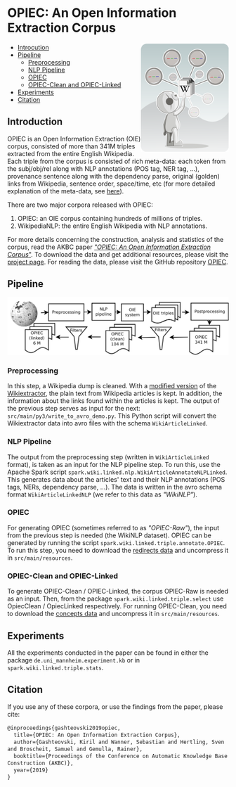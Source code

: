 # OPIEC: An Open Information Extraction Corpus

<img src="img/opiec-logo.png" align="right" width=200>

* [Introcution](#introduction)
* [Pipeline](#pipeline)
   * [Preprocessing](#preprocessing)
   * [NLP Pipeline](#nlp-pipeline)
   * [OPIEC](#opiec)
   * [OPIEC-Clean and OPIEC-Linked](#opiec-clean-and-opiec-linked)
* [Experiments](#experiments)
* [Citation](#citation)

## Introduction
OPIEC is an Open Information Extraction (OIE) corpus, consisted of more than 341M triples extracted from the entire English Wikipedia. Each triple from the corpus is consisted of rich meta-data: each token from the subj/obj/rel along with NLP annotations (POS tag, NER tag, ...), provenance sentence along with the dependency parse, original (golden) links from Wikipedia, sentence order, space/time, etc (for more detailed explanation of the meta-data, see [here](#metadata)). 

There are two major corpora released with OPIEC:

1. OPIEC: an OIE corpus containing hundreds of millions of triples.
2. WikipediaNLP: the entire English Wikipedia with NLP annotations.

For more details concerning the construction, analysis and statistics of the corpus, read the AKBC paper [*"OPIEC: An Open Information Extraction Corpus*"](https://arxiv.org/pdf/1904.12324.pdf). To download the data and get additional resources, please visit the [project page](https://www.uni-mannheim.de/dws/research/resources/opiec/). For reading the data, please visit the GitHub repository [OPIEC](https://github.com/uma-pi1/OPIEC).

## Pipeline 
<p align="center">
  <img src="img/opiec-pipeline.png" width=700>
</p>

### Preprocessing

In this step, a Wikipedia dump is cleaned. With a [modified version](https://github.com/samuelbroscheit/wikiextractor-wikimentions) of the [Wikiextractor](https://github.com/attardi/wikiextractor), the plain text from Wikipedia articles is kept. In addition, the information about the links found within the articles is kept. The output of the previous step serves as input for the next: `src/main/py3/write_to_avro_demo.py`. This Python script will convert the Wikiextractor data into avro files with the schema `WikiArticleLinked`. 

### NLP Pipeline

The output from the preprocessing step (written in `WikiArticleLinked` format), is taken as an input for the NLP pipeline step. To run this, use the Apache Spark script `spark.wiki.linked.nlp.WikiArticleAnnotateNLPLinked`. This generates data about the articles' text and their NLP annotations (POS tags, NERs, dependency parse, ...). The data is written in the avro schema format `WikiArticleLinkedNLP` (we refer to this data as *"WikiNLP"*). 

### OPIEC

For generating OPIEC (sometimes referred to as *"OPIEC-Raw"*), the input from the previous step is needed (the WikiNLP dataset). OPIEC can be generated by running the script `spark.wiki.linked.triple.annotate.OPIEC`. To run this step, you need to download the [redirects data](http://data.dws.informatik.uni-mannheim.de/opiec/redirects.zip) and uncompress it in `src/main/resources`.

### OPIEC-Clean and OPIEC-Linked

To generate OPIEC-Clean / OPIEC-Linked, the corpus OPIEC-Raw is needed as an input. Then, from the package `spark.wiki.linked.triple.select` use OpiecClean / OpiecLinked respectively. For running OPIEC-Clean, you need to download the [concepts data](http://data.dws.informatik.uni-mannheim.de/opiec/concepts.zip) and uncompress it in `src/main/resources`. 

## Experiments

All the experiments conducted in the paper can be found in either the package `de.uni_mannheim.experiment.kb` or in `spark.wiki.linked.triple.stats`.

## Citation

If you use any of these corpora, or use the findings from the paper, please cite: 

```
@inproceedings{gashteovski2019opiec,
  title={OPIEC: An Open Information Extraction Corpus},
  author={Gashteovski, Kiril and Wanner, Sebastian and Hertling, Sven and Broscheit, Samuel and Gemulla, Rainer},
  booktitle={Proceedings of the Conference on Automatic Knowledge Base Construction (AKBC)},
  year={2019}
}
```
